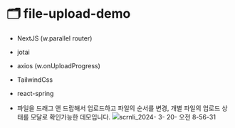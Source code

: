# 🗂️ file-upload-demo
- NextJS (w.parallel router)
- jotai
- axios (w.onUploadProgress)
- TailwindCss
- react-spring

- 파일을 드래그 앤 드랍해서 업로드하고 파일의 순서를 변경, 개별 파일의 업로드 상태를 모달로 확인가능한 데모입니다.
![scrnli_2024- 3- 20- 오전 8-56-31](https://github.com/hskwon5170/file-upload-demo/assets/104052466/50451b96-7027-411f-8e2c-ae62a79f094d)

